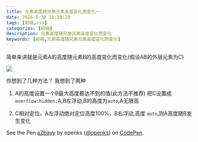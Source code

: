 ```yaml
---
title: 元素高度随兄弟元素高度变化而变化一
date: 2016-5-30 16:30:29
tags: [前端,css]
categories: [前端]
description: 元素高度随兄弟元素高度变化而变化
keywords: [前端,元素高度随兄弟元素高度变化而变化]
---
```



简单来讲就是元素A的高度随元素B的高度变化而变化(假设AB的外层元素为C)

![](http://7xl9u9.com1.z0.glb.clouddn.com/2016-5-30-15-24-43.png)

你想到了几种方法？
我想到了两种

1. A的高度设置一个B最大高度都达不到的值(此方法不推荐)
把C设置成`overflow:hidden;`A,B左浮动,B的高度为`auto`,A无限高

2. C相对定位，A左浮动绝对定位高度100%，B右浮动,高度 `auto`,则A高度随B发生变化


<p data-height="564" data-theme-id="light" data-slug-hash="aZbayy" data-default-tab="result" data-user="openks" data-embed-version="2" class="codepen">See the Pen <a href="https://codepen.io/openks/pen/aZbayy/">aZbayy</a> by openks (<a href="http://codepen.io/openks">@openks</a>) on <a href="http://codepen.io">CodePen</a>.</p>
<script async src="//assets.codepen.io/assets/embed/ei.js"></script>
